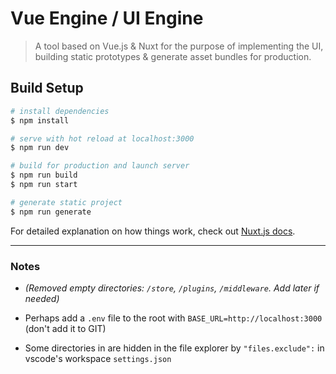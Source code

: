 # Vue Engine / UI Engine

> A tool based on Vue.js & Nuxt for the purpose of implementing the UI, building static prototypes & generate asset bundles for production.

## Build Setup

``` bash
# install dependencies
$ npm install

# serve with hot reload at localhost:3000
$ npm run dev

# build for production and launch server
$ npm run build
$ npm run start

# generate static project
$ npm run generate
```

For detailed explanation on how things work, check out [Nuxt.js docs](https://nuxtjs.org).

______________

### Notes
- *(Removed empty directories: `/store`, `/plugins`, `/middleware`. Add later if needed)*

- Perhaps add a `.env` file to the root with `BASE_URL=http://localhost:3000` (don't add it to GIT)

- Some directories in are hidden in the file explorer by `"files.exclude":` in vscode's workspace `settings.json`
